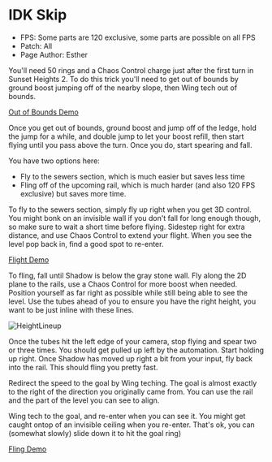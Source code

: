 # IDK Skip
- FPS: Some parts are 120 exclusive, some parts are possible on all FPS
- Patch: All
- Page Author: Esther

You'll need 50 rings and a Chaos Control charge just after the first turn in Sunset Heights 2. To do this trick you'll need to get out of bounds by ground boost jumping off of the nearby slope, then Wing tech out of bounds.

[Out of Bounds Demo](https://github.com/user-attachments/assets/38bf91e5-f35f-45aa-ae7e-8983a1c93f7b)

Once you get out of bounds, ground boost and jump off of the ledge, hold the jump for a while, and double jump to let your boost refill, then start flying until you pass above the turn. Once you do, start spearing and fall.

You have two options here:
- Fly to the sewers section, which is much easier but saves less time
- Fling off of the upcoming rail, which is much harder (and also 120 FPS exclusive) but saves more time.

To fly to the sewers section, simply fly up right when you get 3D control. You might bonk on an invisible wall if you don't fall for long enough though, so make sure to wait a short time before flying. Sidestep right for extra distance, and use Chaos Control to extend your flight. When you see the level pop back in, find a good spot to re-enter.

[Flight Demo](https://github.com/user-attachments/assets/9475a989-8f86-417a-b9da-0a9b855e310f)

To fling, fall until Shadow is below the gray stone wall. Fly along the 2D plane to the rails, use a Chaos Control for more boost when needed. Position yourself as far right as possible while still being able to see the level. Use the tubes ahead of you to ensure you have the right height, you want to be just inline with these lines.

![HeightLineup](https://github.com/user-attachments/assets/c00b2992-216a-4f79-b6bd-16659bbe7825)

Once the tubes hit the left edge of your camera, stop flying and spear two or three times. You should get pulled up left by the automation. Start holding up right. Once Shadow has moved up right a bit from your input, fly back into the rail. This should fling you pretty fast.

Redirect the speed to the goal by Wing teching. The goal is almost exactly to the right of the direction you originally came from. You can use the rail and the part of the level you can see to align.

Wing tech to the goal, and re-enter when you can see it. You might get caught ontop of an invisible ceiling when you re-enter. That's ok, you can (somewhat slowly) slide down it to hit the goal ring)

[Fling Demo](https://github.com/user-attachments/assets/396ccdeb-c5de-4478-8a9c-672cbbc70f5a)
